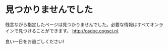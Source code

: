 # 見つかりませんでした

残念ながら指定したページは見つかりませんでした。必要な情報はすべてオンラインで見つけることができます。 <http://osdoc.cogsci.nl>.

良い一日をお過ごしください!
